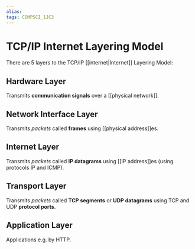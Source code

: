 ```yaml
---
alias:
tags: COMPSCI_1JC3
---
```

# TCP/IP Internet Layering Model
There are 5 layers to the TCP/IP [[internet|Internet]] Layering Model: 
## Hardware Layer
Transmits **communication signals** over a [[physical network]].
## Network Interface Layer
Transmits *packets* called **frames** using [[physical address]]es. 
## Internet Layer
Transmits *packets* called **IP datagrams** using [[IP address]]es (using protocols IP and ICMP).
## Transport Layer
Transmits *packets* called **TCP segments** or **UDP datagrams** using TCP and UDP **protocol ports**.
## Application Layer
Applications e.g. by HTTP. 
